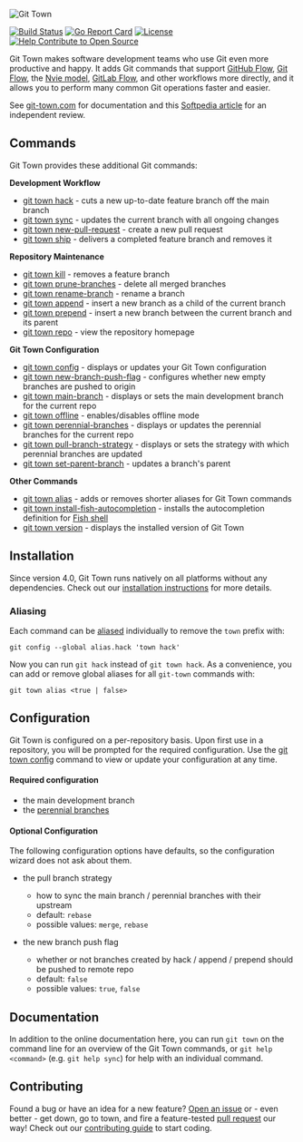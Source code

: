 ![Git Town](https://originate.github.io/git-town/documentation/logo-horizontal.svg)

[![Build Status](https://travis-ci.org/Originate/git-town.svg?branch=master)](https://travis-ci.org/Originate/git-town)
[![Go Report Card](https://goreportcard.com/badge/github.com/bdewey/git-stack)](https://goreportcard.com/report/github.com/bdewey/git-stack)
[![License](https://img.shields.io/:license-MIT-blue.svg?style=flat)](LICENSE)
[![Help Contribute to Open Source](https://www.codetriage.com/originate/git-town/badges/users.svg)](https://www.codetriage.com/originate/git-town)

Git Town makes software development teams who use Git even more productive and happy.
It adds Git commands that support
[GitHub Flow](http://scottchacon.com/2011/08/31/github-flow.html),
[Git Flow](https://www.atlassian.com/git/tutorials/comparing-workflows/feature-branch-workflow),
the [Nvie model](https://nvie.com/posts/a-successful-git-branching-model),
[GitLab Flow](https://about.gitlab.com/2014/09/29/gitlab-flow/),
and other workflows more directly,
and it allows you to perform many common Git operations faster and easier.

See [git-town.com](https://www.git-town.com) for documentation
and this [Softpedia article](https://www.softpedia.com/get/Programming/Other-Programming-Files/Git-Town.shtml)
for an independent review.

## Commands

Git Town provides these additional Git commands:

**Development Workflow**

- [git town hack](/documentation/commands/hack.md) - cuts a new up-to-date feature branch off the main branch
- [git town sync](/documentation/commands/sync.md) - updates the current branch with all ongoing changes
- [git town new-pull-request](/documentation/commands/new-pull-request.md) - create a new pull request
- [git town ship](/documentation/commands/ship.md) - delivers a completed feature branch and removes it

**Repository Maintenance**

- [git town kill](/documentation/commands/kill.md) - removes a feature branch
- [git town prune-branches](/documentation/commands/prune-branches.md) - delete all merged branches
- [git town rename-branch](/documentation/commands/rename-branch.md) - rename a branch
- [git town append](/documentation/commands/append.md) - insert a new branch as a child of the current branch
- [git town prepend](/documentation/commands/prepend.md) - insert a new branch between the current branch and its parent
- [git town repo](/documentation/commands/repo.md) - view the repository homepage

**Git Town Configuration**

- [git town config](/documentation/commands/config.md) - displays or updates your Git Town configuration
- [git town new-branch-push-flag](/documentation/commands/new-branch-push-flag.md) - configures whether new empty branches are pushed to origin
- [git town main-branch](/documentation/commands/main-branch.md) - displays or sets the main development branch for the current repo
- [git town offline](/documentation/commands/offline.md) - enables/disables offline mode
- [git town perennial-branches](/documentation/commands/perennial-branches.md) - displays or updates the perennial branches for the current repo
- [git town pull-branch-strategy](/documentation/commands/pull-branch-strategy.md) - displays or sets the strategy with which perennial branches are updated
- [git town set-parent-branch](/documentation/commands/set-parent-branch.md) - updates a branch's parent

**Other Commands**

- [git town alias](/documentation/commands/alias.md) - adds or removes shorter aliases for Git Town commands
- [git town install-fish-autocompletion](/documentation/commands/install-fish-autocompletion.md) - installs the autocompletion definition for [Fish shell](http://fishshell.com)
- [git town version](/documentation/commands/version.md) - displays the installed version of Git Town

## Installation

Since version 4.0, Git Town runs natively on all platforms without any dependencies.
Check out our [installation instructions](http://www.git-town.com/install.html) for more details.

### Aliasing

Each command can be [aliased](https://git-scm.com/book/en/v2/Git-Basics-Git-Aliases) individually to remove the `town` prefix with:

```
git config --global alias.hack 'town hack'
```

Now you can run `git hack` instead of `git town hack`.
As a convenience, you can add or remove global aliases for all `git-town` commands with:

```
git town alias <true | false>
```

## Configuration

Git Town is configured on a per-repository basis.
Upon first use in a repository, you will be prompted for the required configuration.
Use the [git town config](/documentation/commands/config.md) command to view or update your configuration at any time.

#### Required configuration

- the main development branch
- the [perennial branches](/documentation/development/branch_hierarchy.md#perennial-branches)

#### Optional Configuration

The following configuration options have defaults, so the configuration wizard does not ask about them.

- the pull branch strategy

  - how to sync the main branch / perennial branches with their upstream
  - default: `rebase`
  - possible values: `merge`, `rebase`

- the new branch push flag
  - whether or not branches created by hack / append / prepend should be pushed to remote repo
  - default: `false`
  - possible values: `true`, `false`

## Documentation

In addition to the online documentation here,
you can run `git town` on the command line for an overview of the Git Town commands,
or `git help <command>` (e.g. `git help sync`) for help with an individual command.

## Contributing

Found a bug or have an idea for a new feature?
[Open an issue](https://github.com/bdewey/git-stack/issues/new)
or - even better - get down, go to town, and fire a feature-tested
[pull request](https://help.github.com/articles/using-pull-requests/)
our way! Check out our [contributing guide](/CONTRIBUTING.md) to start coding.
